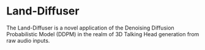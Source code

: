 # Land-Diffuser
The Land-Diffuser is a novel application of the Denoising Diffusion Probabilistic Model (DDPM) in the realm of 3D Talking Head generation from raw audio inputs.

